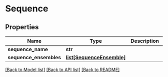 # Sequence

## Properties
Name | Type | Description | Notes
------------ | ------------- | ------------- | -------------
**sequence_name** | **str** |  | [optional] 
**sequence_ensembles** | [**list[SequenceEnsemble]**](SequenceEnsemble.md) |  | [optional] 

[[Back to Model list]](../README.md#documentation-for-models) [[Back to API list]](../README.md#documentation-for-api-endpoints) [[Back to README]](../README.md)


